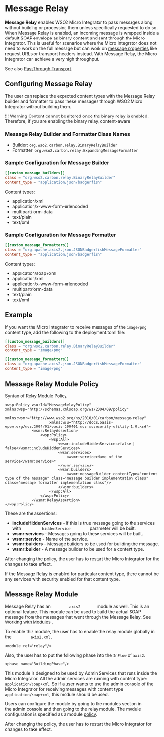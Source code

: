 # Message Relay

**Message Relay** enables WSO2 Micro Integrator to pass messages along without building or processing them
unless specifically requested to do so. When Message Relay is enabled,
an incoming message is wrapped inside a default SOAP envelope as binary
content and sent through the Micro Integrator. This is useful for scenarios where the
Micro Integrator does not need to work on the full message but can work on [message properties](../../references/mediators/property-Mediator.md)
like request URLs or transport headers instead. With Message Relay, the
Micro Integrator can achieve a very high throughput.

See also [PassThrough Transport](../../concepts/messaging-transports.md).

## Configuring Message Relay

The user can replace the expected content types with the Message Relay builder and formatter to pass these
messages through WSO2 Micro Integrator without building them.

!!! Warning 
    Content cannot be altered once the binary relay is enabled. Therefore, if you are enabling the binary relay, content-aware

### Message Relay Builder and Formatter Class Names

-   Builder: `org.wso2.carbon.relay.BinaryRelayBuilder `
-   Formatter: `org.wso2.carbon.relay.ExpandingMessageFormatter `

### Sample Configuration for Message Builder

```toml
[[custom_message_builders]]
class = "org.wso2.carbon.relay.BinaryRelayBuilder"
content_type = "application/json/badgerfish"
```

Content types:
-   application/xml
-   application/x-www-form-urlencoded
-   multipart/form-data
-   text/plain
-   text/xml

### Sample Configuration for Message Formatter

```toml
[[custom_message_formatters]]
class = "org.apache.axis2.json.JSONBadgerfishMessageFormatter"
content_type = "application/json/badgerfish"
```

Content types:
-   application/soap+xml
-   application/xml
-   application/x-www-form-urlencoded
-   multipart/form-data
-   text/plain
-   text/xml

## Example

If you want the Micro Integrator to receive messages of the `image/png` content type, add the following to the deployment.toml file:

```toml tab='Message Builder'
[[custom_message_builders]]
class = "org.wso2.carbon.relay.BinaryRelayBuilder"
content_type = "image/png"
```

```toml tab='Message Formatter'
[[custom_message_formatters]]
class = "org.apache.axis2.json.JSONBadgerfishMessageFormatter"
content_type = "image/png"
```

## Message Relay Module Policy

Syntax of Relay Module Policy.

```
<wsp:Policy wsu:Id="MessageRelayPolicy" xmlns:wsp="http://schemas.xmlsoap.org/ws/2004/09/policy"
                    xmlns:wsmr="http://www.wso2.org/ns/2010/01/carbon/message-relay"
                    xmlns:wsu="http://docs.oasis-open.org/wss/2004/01/oasis-200401-wss-wssecurity-utility-1.0.xsd">
            <wsmr:RelayAssertion>
                <wsp:Policy>
                    <wsp:All>
                        <wsmr:includeHiddenServices>false | false</wsmr:includeHiddenServices>
                        <wsmr:services>
                            <wsmr:service>Name of the service</wsmr:service>*
                        </wsmr:services>
                        <wsmr:builders>
                            <wsmr:messageBuilder contentType="content type of the message" class="message builder implementation class" class="message formatter implementation class"/>
                        </wsmr:builders>
                    </wsp:All>
                </wsp:Policy>
            </wsmr:RelayAssertion>
</wsp:Policy>
```

These are the assertions:

-   **includeHiddenServices** - If this is true message going to the
    services with `          hiddenService         ` parameter will be
    built.
-   **wsmr:services** - Messages going to these services will be built.
-   **wsmr:service** - Name of the service.
-   **wsmr:builders** - Message builders to be used for building the
    message.
-   **wsmr:builder** - A message builder to be used for a content type.

After changing the policy, the user has to restart the Micro Integrator for the changes to take effect.

If the Message Relay is enabled for particular content type, there
cannot be any services with security enabled for that content type.

## Message Relay Module

Message Relay has an `         axis2        ` module as well. This is an optional feature. This module can be used to build the actual SOAP message from the messages that went through the Message Relay. See [Working with Modules](_Working_with_Modules_) .

To enable this module, the user has to enable the relay module globally in the `         axis2.xml.        `

```
<module ref="relay"/>
```

Also, the user has to put the following phase into the `InFlow` of `axis2`.

```
<phase name="BuildingPhase"/>
```

This module is designed to be used by Admin Services that runs inside the Micro Integrator. All the admin services are running with content type: `application/soap+xml`. So if a user wants to use the admin console of the Micro Integrator for receiving messages with content type `application/soap+xml`, this module should be used.

Users can configure the module by going to the modules section in the admin console and then going to the relay module. The module
configuration is specified as a module [policy](#message-relay-module-policy).

After changing the policy, the user has to restart the Micro Integrator for changes
to take effect.
